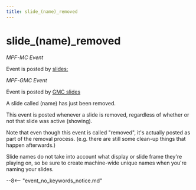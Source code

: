 ```yaml
---
title: slide_(name)_removed
---
```


# slide_(name)\_removed


*MPF-MC Event*

Event is posted by [slides:](../config/slides.md)

*MPF-GMC Event*

Event is posted by [GMC slides](../gmc/reference/mpf-slide.md)

A slide called (name) has just been removed.

This event is posted whenever a slide is removed, regardless of whether
or not that slide was active (showing).

Note that even though this event is called "removed", it's actually
posted as part of the removal process. (e.g. there are still some
clean-up things that happen afterwards.)

Slide names do not take into account what display or slide frame
they're playing on, so be sure to create machine-wide unique names when
you're naming your slides.

--8<-- "event_no_keywords_notice.md"
